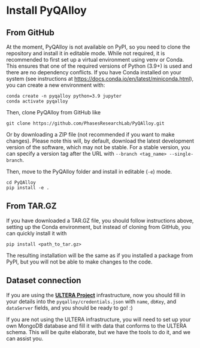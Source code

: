 # Install PyQAlloy

## From GitHub
At the moment, PyQAlloy is not available on PyPI, so you need to clone the repository and install
it in editable mode. While not required, it is recommended to first set up a virtual environment using venv or Conda. 
This ensures that one of the required versions of Python (3.9+) is used and there are no dependency conflicts. 
If you have Conda installed on your system (see instructions at https://docs.conda.io/en/latest/miniconda.html), 
you can create a new environment with:

    conda create -n pyqalloy python=3.9 jupyter
    conda activate pyqalloy

Then, clone PyQAlloy from GitHub like

    git clone https://github.com/PhasesResearchLab/PyQAlloy.git

Or by downloading a ZIP file (not recommended if you want to make changes). Please note this will, by default, download 
the latest development version of the software, which may not be stable. For a stable version, you can specify a version 
tag after the URL with `--branch <tag_name> --single-branch`.

Then, move to the PyQAlloy folder and install in editable (`-e`) mode.

    cd PyQAlloy
    pip install -e .

## From TAR.GZ

If you have downloaded a TAR.GZ file, you should follow instructions above,
setting up the Conda environment, but instead of cloning from GitHub, 
you can quickly install it with

    pip install <path_to_tar.gz>

The resulting installation will be the same as if you installed a package from 
PyPI, but you will not be able to make changes to the code.

## Dataset connection
If you are using the [**ULTERA Project**](https://ultera.org) infrastructure, now you should fill in your details into the 
`pyqalloy/credentials.json` with `name`, `dbKey`, and `dataServer` fields, and you should be ready to go! :)

If you are not using the ULTERA infrastructure, you will need to set up your own MongoDB database and fill it with data 
that conforms to the ULTERA schema. This will be quite elaborate, but we have the tools to do it, and we can assist you. 
